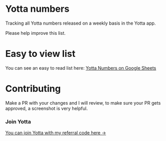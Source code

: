 # Yotta numbers
Tracking all Yotta numbers released on a weekly basis in the Yotta app.

Please help improve this list.

# Easy to view list
You can see an easy to read list here: [Yotta Numbers on Google Sheets](https://j.mp/3zgwX04)

# Contributing
Make a PR with your changes and I will review, to make sure your PR gets approved, a screenshot is very helpful.

### Join Yotta
[You can join Yotta with my referral code here ->](https://join.withyotta.com/WINNING100)
